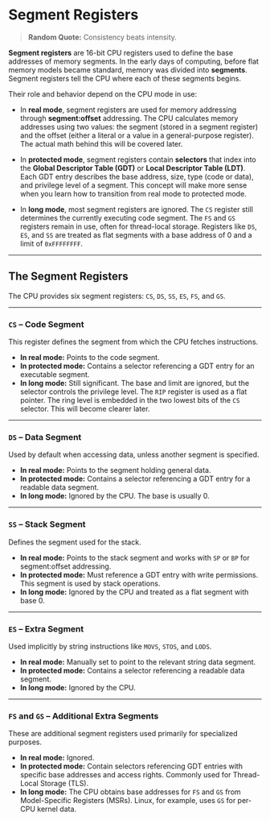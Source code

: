 # Segment Registers

> **Random Quote:** Consistency beats intensity.

**Segment registers** are 16-bit CPU registers used to define the base addresses of memory segments. In the early days of computing, before flat memory models became standard, memory was divided into **segments**. Segment registers tell the CPU where each of these segments begins.

Their role and behavior depend on the CPU mode in use:

* In **real mode**, segment registers are used for memory addressing through **segment\:offset** addressing. The CPU calculates memory addresses using two values: the segment (stored in a segment register) and the offset (either a literal or a value in a general-purpose register). The actual math behind this will be covered later.

* In **protected mode**, segment registers contain **selectors** that index into the **Global Descriptor Table (GDT)** or **Local Descriptor Table (LDT)**. Each GDT entry describes the base address, size, type (code or data), and privilege level of a segment. This concept will make more sense when you learn how to transition from real mode to protected mode.

* In **long mode**, most segment registers are ignored. The `CS` register still determines the currently executing code segment. The `FS` and `GS` registers remain in use, often for thread-local storage. Registers like `DS`, `ES`, and `SS` are treated as flat segments with a base address of 0 and a limit of `0xFFFFFFFF`.

---

## The Segment Registers

The CPU provides six segment registers: `CS`, `DS`, `SS`, `ES`, `FS`, and `GS`.

---

### `CS` – Code Segment

This register defines the segment from which the CPU fetches instructions.

* **In real mode:** Points to the code segment.
* **In protected mode:** Contains a selector referencing a GDT entry for an executable segment.
* **In long mode:** Still significant. The base and limit are ignored, but the selector controls the privilege level. The `RIP` register is used as a flat pointer. The ring level is embedded in the two lowest bits of the `CS` selector. This will become clearer later.

---

### `DS` – Data Segment

Used by default when accessing data, unless another segment is specified.

* **In real mode:** Points to the segment holding general data.
* **In protected mode:** Contains a selector referencing a GDT entry for a readable data segment.
* **In long mode:** Ignored by the CPU. The base is usually 0.

---

### `SS` – Stack Segment

Defines the segment used for the stack.

* **In real mode:** Points to the stack segment and works with `SP` or `BP` for segment\:offset addressing.
* **In protected mode:** Must reference a GDT entry with write permissions. This segment is used by stack operations.
* **In long mode:** Ignored by the CPU and treated as a flat segment with base 0.

---

### `ES` – Extra Segment

Used implicitly by string instructions like `MOVS`, `STOS`, and `LODS`.

* **In real mode:** Manually set to point to the relevant string data segment.
* **In protected mode:** Contains a selector referencing a readable data segment.
* **In long mode:** Ignored by the CPU.

---

### `FS` and `GS` – Additional Extra Segments

These are additional segment registers used primarily for specialized purposes.

* **In real mode:** Ignored.
* **In protected mode:** Contain selectors referencing GDT entries with specific base addresses and access rights. Commonly used for Thread-Local Storage (TLS).
* **In long mode:** The CPU obtains base addresses for `FS` and `GS` from Model-Specific Registers (MSRs). Linux, for example, uses `GS` for per-CPU kernel data.